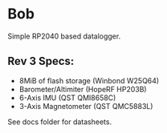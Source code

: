 # Bob

Simple RP2040 based datalogger.

## Rev 3 Specs:

 - 8MiB of flash storage (Winbond W25Q64)
 - Barometer/Altimiter (HopeRF HP203B)
 - 6-Axis IMU (QST QMI8658C)
 - 3-Axis Magnetometer (QST QMC5883L)
 
 See docs folder for datasheets.
